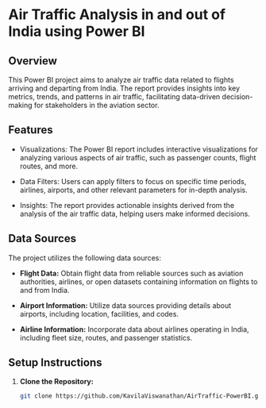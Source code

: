 # Air Traffic Analysis in and out of India using Power BI

## Overview

This Power BI project aims to analyze air traffic data related to flights arriving and departing from India. The report provides insights into key metrics, trends, and patterns in air traffic, facilitating data-driven decision-making for stakeholders in the aviation sector.

## Features

- Visualizations: The Power BI report includes interactive visualizations for analyzing various aspects of air traffic, such as passenger counts, flight routes, and more.

- Data Filters: Users can apply filters to focus on specific time periods, airlines, airports, and other relevant parameters for in-depth analysis.

- Insights: The report provides actionable insights derived from the analysis of the air traffic data, helping users make informed decisions.

## Data Sources

The project utilizes the following data sources:

- **Flight Data:** Obtain flight data from reliable sources such as aviation authorities, airlines, or open datasets containing information on flights to and from India.

- **Airport Information:** Utilize data sources providing details about airports, including location, facilities, and codes.

- **Airline Information:** Incorporate data about airlines operating in India, including fleet size, routes, and passenger statistics.

## Setup Instructions

1. **Clone the Repository:**
   ```bash
   git clone https://github.com/KavilaViswanathan/AirTraffic-PowerBI.git
